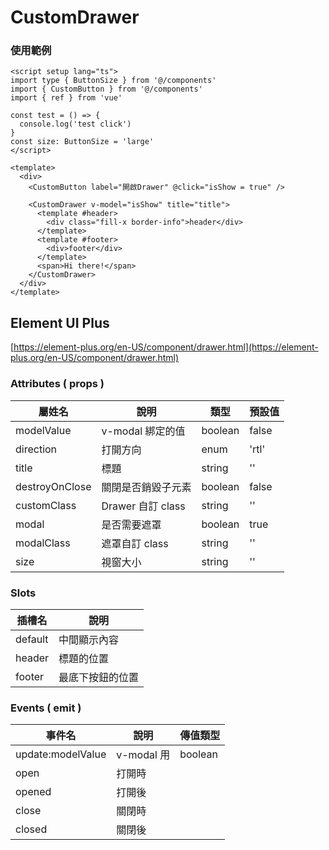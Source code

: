 # CustomDrawer

### 使用範例

```vue
<script setup lang="ts">
import type { ButtonSize } from '@/components'
import { CustomButton } from '@/components'
import { ref } from 'vue'

const test = () => {
  console.log('test click')
}
const size: ButtonSize = 'large'
</script>

<template>
  <div>
    <CustomButton label="開啟Drawer" @click="isShow = true" />

    <CustomDrawer v-model="isShow" title="title">
      <template #header>
        <div class="fill-x border-info">header</div>
      </template>
      <template #footer>
        <div>footer</div>
      </template>
      <span>Hi there!</span>
    </CustomDrawer>
  </div>
</template>
```

## Element UI Plus

[https://element-plus.org/en-US/component/drawer.html](https://element-plus.org/en-US/component/drawer.html)

### Attributes ( props )

| 屬姓名         | 說明               | 類型    | 預設值 |
| -------------- | ------------------ | ------- | ------ |
| modelValue     | v-modal 綁定的值   | boolean | false  |
| direction      | 打開方向           | enum    | 'rtl'  |
| title          | 標題               | string  | ''     |
| destroyOnClose | 關閉是否銷毀子元素 | boolean | false  |
| customClass    | Drawer 自訂 class  | string  | ''     |
| modal          | 是否需要遮罩       | boolean | true   |
| modalClass     | 遮罩自訂 class     | string  | ''     |
| size           | 視窗大小           | string  | ''     |

### Slots

| 插槽名  | 說明             |
| ------- | ---------------- |
| default | 中間顯示內容     |
| header  | 標題的位置       |
| footer  | 最底下按鈕的位置 |

### Events ( emit )

| 事件名            | 說明       | 傳值類型 |
| ----------------- | ---------- | -------- |
| update:modelValue | v-modal 用 | boolean  |
| open              | 打開時     |          |
| opened            | 打開後     |          |
| close             | 關閉時     |          |
| closed            | 關閉後     |          |
